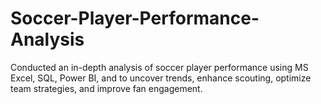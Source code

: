 # Soccer-Player-Performance-Analysis
Conducted an in-depth analysis of soccer player performance using MS Excel, SQL, Power BI, and to uncover trends, enhance scouting, optimize team strategies, and improve fan engagement.
